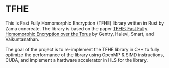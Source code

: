 # TFHE

This is Fast Fully Homomorphic Encryption (TFHE) library written in Rust by Zama concreate. The library is based on the paper [TFHE: Fast Fully Homomorphic Encryption over the Torus](https://eprint.iacr.org/2018/183.pdf) by Gentry, Halevi, Smart, and Vaikuntanathan.

The goal of the project is to re-implement the TFHE library in C++ to fully optimize the performance of the library using OpenMP & SIMD instructions, CUDA, and implement a hardware accelerator in HLS for the library.
